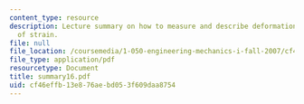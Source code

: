 ```yaml
---
content_type: resource
description: Lecture summary on how to measure and describe deformation, and measurement
  of strain.
file: null
file_location: /coursemedia/1-050-engineering-mechanics-i-fall-2007/cf46effb13e876aebd053f609daa8754_summary16.pdf
file_type: application/pdf
resourcetype: Document
title: summary16.pdf
uid: cf46effb-13e8-76ae-bd05-3f609daa8754
---
```

